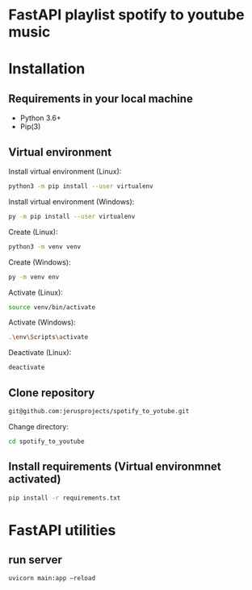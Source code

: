 # FastAPI playlist spotify to youtube music

# Installation

## Requirements in your local machine

- Python 3.6+
- Pip(3)

## Virtual environment

Install virtual environment (Linux):
```sh
python3 -m pip install --user virtualenv
```

Install virtual environment (Windows):
```sh
py -m pip install --user virtualenv
```

Create (Linux):
```sh
python3 -m venv venv
```

Create (Windows):
```sh
py -m venv env
```

Activate (Linux):
```sh
source venv/bin/activate
```

Activate (Windows):
```sh
.\env\Scripts\activate
```

Deactivate (Linux):
```sh
deactivate
```

## Clone repository

```sh
git@github.com:jerusprojects/spotify_to_yotube.git
```

Change directory:

```sh
cd spotify_to_youtube
```

## Install requirements (Virtual environmnet activated)

```sh
pip install -r requirements.txt
```

# FastAPI utilities

## run server

```sh
uvicorn main:app —reload
```